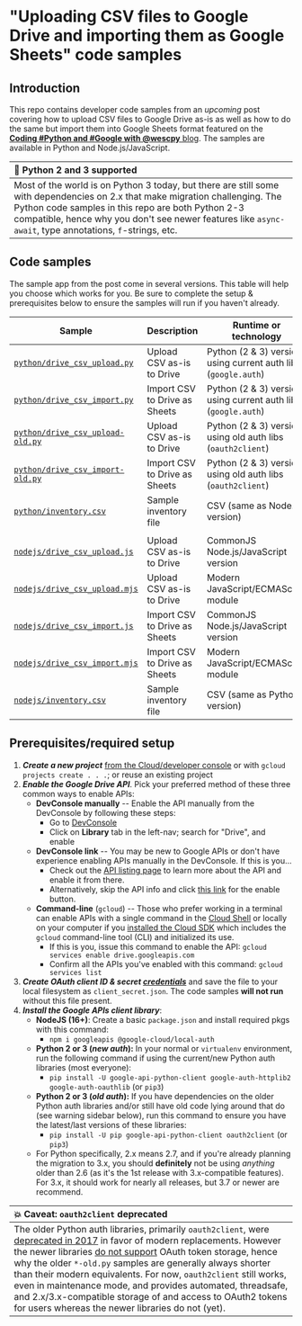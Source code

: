 # "Uploading CSV files to Google Drive and importing them as Google Sheets" code samples

## Introduction
This repo contains developer code samples from an _upcoming_ post covering how to upload CSV files to Google Drive as-is as well as how to do the same but import them into Google Sheets format featured on the [**Coding #Python and #Google with @wescpy** blog](https://dev.to/wescpy). The samples are available in Python and Node.js/JavaScript.

| :memo: Python 2 and 3 supported |
|:---------------------------|
| Most of the world is on Python 3 today, but there are still some with dependencies on 2.x that make migration challenging. The Python code samples in this repo are both Python 2-3 compatible, hence why you don't see newer features like `async-await`, type annotations, `f`-strings, etc. |


## Code samples

The sample app from the post come in several versions. This table will help you choose which works for you. Be sure to complete the setup & prerequisites below to ensure the samples will run if you haven't already.

Sample | Description | Runtime or technology
--- | --- | ---
[`python/drive_csv_upload.py`](python/drive_csv_upload.py) | Upload CSV as-is to Drive | Python (2 & 3) version using current auth libs (`google.auth`)
[`python/drive_csv_import.py`](python/drive_csv_import.py) | Import CSV to Drive as Sheets | Python (2 & 3) version using current auth libs (`google.auth`)
[`python/drive_csv_upload-old.py`](python/drive_csv_upload-old.py) | Upload CSV as-is to Drive | Python (2 & 3) version using old auth libs (`oauth2client`)
[`python/drive_csv_import-old.py`](python/drive_csv_import-old.py) | Import CSV to Drive as Sheets | Python (2 & 3) version using old auth libs (`oauth2client`)
[`python/inventory.csv`](python/inventory.csv) | Sample inventory file | CSV (same as Node.js version)
||
[`nodejs/drive_csv_upload.js`](nodejs/drive_csv_upload.js) | Upload CSV as-is to Drive | CommonJS Node.js/JavaScript version
[`nodejs/drive_csv_upload.mjs`](nodejs/drive_csv_upload.mjs) | Upload CSV as-is to Drive | Modern JavaScript/ECMAScript module
[`nodejs/drive_csv_import.js`](nodejs/drive_csv_import.js) | Import CSV to Drive as Sheets | CommonJS Node.js/JavaScript version
[`nodejs/drive_csv_import.mjs`](nodejs/drive_csv_import.mjs) | Import CSV to Drive as Sheets | Modern JavaScript/ECMAScript module
[`nodejs/inventory.csv`](nodejs/inventory.csv) | Sample inventory file | CSV (same as Python version)


## Prerequisites/required setup
1. ***Create a new project*** [from the Cloud/developer console](https://console.cloud.google.com/projectcreate) or with `gcloud projects create . . .`; or reuse an existing project
1. ***Enable the Google Drive API***. Pick your preferred method of these three common ways to enable APIs:
    - **DevConsole manually** -- Enable the API manually from the DevConsole by following these steps:
        - Go to [DevConsole](http://console.developers.google.com)
        - Click on **Library** tab in the left-nav; search for "Drive", and enable
    - **DevConsole link** -- You may be new to Google APIs or don't have experience enabling APIs manually in the DevConsole. If this is you...
        - Check out the [API listing page](https://console.cloud.google.com/apis/library/drive.googleapis.com) to learn more about the API and enable it from there.
        - Alternatively, skip the API info and click [this link](http://console.developers.google.com/start/api?id=drive) for the enable button.
    - **Command-line** (`gcloud`) -- Those who prefer working in a terminal can enable APIs with a single command in the [Cloud Shell](https://cloud.google.com/shell) or locally on your computer if you [installed the Cloud SDK](https://cloud.google.com/sdk/install) which includes the `gcloud` command-line tool (CLI) and initialized its use.
        - If this is you, issue this command to enable the API: `gcloud services enable drive.googleapis.com`
        - Confirm all the APIs you've enabled with this command: `gcloud services list`
1. ***Create OAuth client ID & secret [credentials](https://console.cloud.google.com/apis/credentials)*** and save the file to your local filesystem as `client_secret.json`. The code samples **will not run** without this file present.
1. ***Install the Google APIs client library***:
    - **NodeJS (16+)**:  Create a basic `package.json` and install required pkgs with this command:
        - `npm i googleapis @google-cloud/local-auth`
    - **Python 2 or 3 (_new auth_):** In your normal or `virtualenv` environment, run the following command if using the current/new Python auth libraries (most everyone):
        - `pip install -U google-api-python-client google-auth-httplib2 google-auth-oauthlib` (or `pip3`)
    - **Python 2 or 3 (_old auth_):** If you have dependencies on the older Python auth libraries and/or still have old code lying around that do (see warning sidebar below), run this command to ensure you have the latest/last versions of these libraries:
        - `pip install -U pip google-api-python-client oauth2client` (or `pip3`)
    - For Python specifically, 2.x means 2.7, and if you're already planning the migration to 3.x, you should **definitely** not be using _anything_ older than 2.6 (as it's the 1st release with 3.x-compatible features). For 3.x, it should work for nearly all releases, but 3.7 or newer are recommend.

| :boom: Caveat: `oauth2client` deprecated |
|:---------------------------|
| The older Python auth libraries, primarily `oauth2client`, were [deprecated in 2017](https://github.com/googleapis/oauth2client/pull/714) in favor of modern replacements. However the newer libraries [do not support](https://google-auth.readthedocs.io/en/latest/oauth2client-deprecation.html#replacement) OAuth token storage, hence why the older `*-old.py` samples are generally always shorter than their modern equivalents. For now, `oauth2client` still works, even in maintenance mode, and provides automated, threadsafe, and 2.x/3.x-compatible storage of and access to OAuth2 tokens for users whereas the newer libraries do not (yet). |
